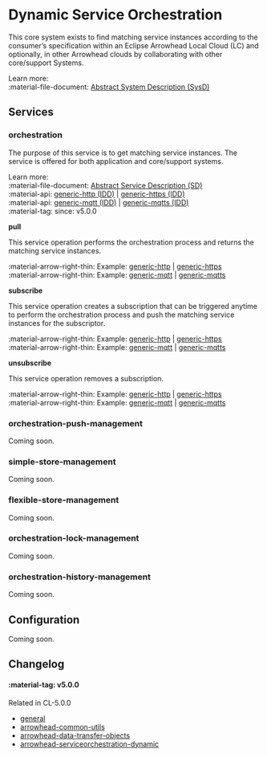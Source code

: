 # Dynamic Service Orchestration

This core system exists to find matching service instances according to the consumer’s specification within an Eclipse Arrowhead Local Cloud (LC) and optionally, in other Arrowhead clouds by collaborating with other core/support Systems. 

Learn more: <br />
:material-file-document: [Abstract System Description (SysD)](../assets/sysd/5_0_0/serviceorchestration_sysd.pdf)

## Services

### orchestration

The purpose of this service is to get matching service instances. The service is offered for both application and core/support systems.

Learn more: <br />
:material-file-document: [Abstract Service Description (SD)](../assets/sd/5_0_0/orchestration_sd.pdf) <br />
:material-api: [generic-http (IDD)](../api/serviceorchestration/orchestration-generic-http.md) | [generic-https (IDD)](../api/serviceorchestration/orchestration-generic-http.md) <br />
:material-api: [generic-mqtt (IDD)](todo) | [generic-mqtts (IDD)](todo) <br />
:material-tag: since: v5.0.0 

**pull**

This service operation performs the orchestration process and returns the matching service instances.

:material-arrow-right-thin: Example: [generic-http](../api/serviceorchestration/orchestration-generic-http.md#pull) | [generic-https](../api/serviceorchestration/orchestration-generic-http.md#pull)<br />
:material-arrow-right-thin: Example: [generic-mqtt](todo) | [generic-mqtts](todo)

**subscribe**

This service operation creates a subscription that can be triggered anytime to perform the orchestration process and push the matching service instances for the subscriptor.

:material-arrow-right-thin: Example: [generic-http](../api/serviceorchestration/orchestration-generic-http.md#subscribe) | [generic-https](../api/serviceorchestration/orchestration-generic-http.md#subscribe)<br />
:material-arrow-right-thin: Example: [generic-mqtt](todo) | [generic-mqtts](todo)

**unsubscribe**

This service operation removes a subscription.

:material-arrow-right-thin: Example: [generic-http](../api/serviceorchestration/orchestration-generic-http.md#unsubscribe) | [generic-https](../api/serviceorchestration/orchestration-generic-http.md#unsubscribe)<br />
:material-arrow-right-thin: Example: [generic-mqtt](todo) | [generic-mqtts](todo)

### orchestration-push-management

Coming soon.

### simple-store-management

Coming soon.

### flexible-store-management

Coming soon.

### orchestration-lock-management

Coming soon.

### orchestration-history-management

Coming soon.

## Configuration

Coming soon.

## Changelog

#### :material-tag: v5.0.0 

Related in CL-5.0.0

- [general](../general/changelogs/cl500.md#general)
- [arrowhead-common-utils](../general/changelogs/cl500.md#arrowhead-common-utils)
- [arrowhead-data-transfer-objects](../general/changelogs/cl500.md#arrowhead-data-transfer-objects)
- [arrowhead-serviceorchestration-dynamic](../general/changelogs/cl500.md#arrowhead-serviceorchestration-dynamic)